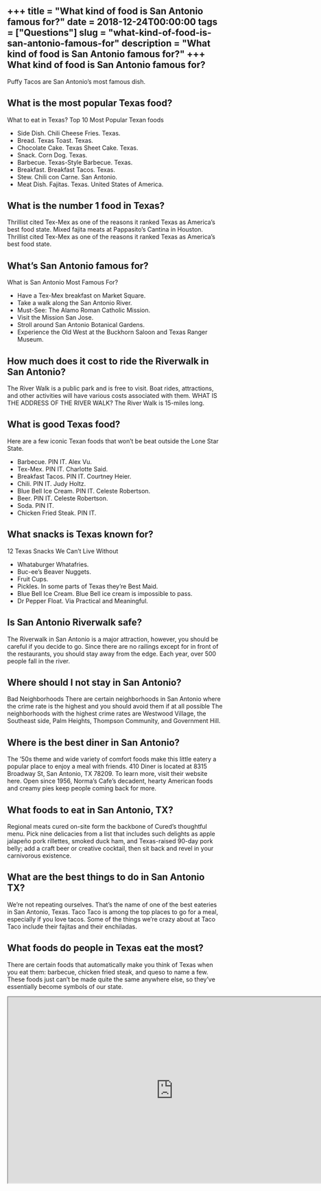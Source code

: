 +++
title = "What kind of food is San Antonio famous for?"
date = 2018-12-24T00:00:00
tags = ["Questions"]
slug = "what-kind-of-food-is-san-antonio-famous-for"
description = "What kind of food is San Antonio famous for?"
+++
What kind of food is San Antonio famous for?
--------------------------------------------

Puffy Tacos are San Antonio’s most famous dish.

What is the most popular Texas food?
------------------------------------

What to eat in Texas? Top 10 Most Popular Texan foods

- Side Dish. Chili Cheese Fries. Texas.
- Bread. Texas Toast. Texas.
- Chocolate Cake. Texas Sheet Cake. Texas.
- Snack. Corn Dog. Texas.
- Barbecue. Texas-Style Barbecue. Texas.
- Breakfast. Breakfast Tacos. Texas.
- Stew. Chili con Carne. San Antonio.
- Meat Dish. Fajitas. Texas. United States of America.

What is the number 1 food in Texas?
-----------------------------------

Thrillist cited Tex-Mex as one of the reasons it ranked Texas as America’s best food state. Mixed fajita meats at Pappasito’s Cantina in Houston. Thrillist cited Tex-Mex as one of the reasons it ranked Texas as America’s best food state.

What’s San Antonio famous for?
------------------------------

What is San Antonio Most Famous For?

- Have a Tex-Mex breakfast on Market Square.
- Take a walk along the San Antonio River.
- Must-See: The Alamo Roman Catholic Mission.
- Visit the Mission San Jose.
- Stroll around San Antonio Botanical Gardens.
- Experience the Old West at the Buckhorn Saloon and Texas Ranger Museum.

How much does it cost to ride the Riverwalk in San Antonio?
-----------------------------------------------------------

The River Walk is a public park and is free to visit. Boat rides, attractions, and other activities will have various costs associated with them. WHAT IS THE ADDRESS OF THE RIVER WALK? The River Walk is 15-miles long.

What is good Texas food?
------------------------

Here are a few iconic Texan foods that won’t be beat outside the Lone Star State.

- Barbecue. PIN IT. Alex Vu.
- Tex-Mex. PIN IT. Charlotte Said.
- Breakfast Tacos. PIN IT. Courtney Heier.
- Chili. PIN IT. Judy Holtz.
- Blue Bell Ice Cream. PIN IT. Celeste Robertson.
- Beer. PIN IT. Celeste Robertson.
- Soda. PIN IT.
- Chicken Fried Steak. PIN IT.

What snacks is Texas known for?
-------------------------------

12 Texas Snacks We Can’t Live Without

- Whataburger Whatafries.
- Buc-ee’s Beaver Nuggets.
- Fruit Cups.
- Pickles. In some parts of Texas they’re Best Maid.
- Blue Bell Ice Cream. Blue Bell ice cream is impossible to pass.
- Dr Pepper Float. Via Practical and Meaningful.

Is San Antonio Riverwalk safe?
------------------------------

The Riverwalk in San Antonio is a major attraction, however, you should be careful if you decide to go. Since there are no railings except for in front of the restaurants, you should stay away from the edge. Each year, over 500 people fall in the river.

Where should I not stay in San Antonio?
---------------------------------------

Bad Neighborhoods There are certain neighborhoods in San Antonio where the crime rate is the highest and you should avoid them if at all possible The neighborhoods with the highest crime rates are Westwood Village, the Southeast side, Palm Heights, Thompson Community, and Government Hill.

Where is the best diner in San Antonio?
---------------------------------------

The ’50s theme and wide variety of comfort foods make this little eatery a popular place to enjoy a meal with friends. 410 Diner is located at 8315 Broadway St, San Antonio, TX 78209. To learn more, visit their website here. Open since 1956, Norma’s Cafe’s decadent, hearty American foods and creamy pies keep people coming back for more.

What foods to eat in San Antonio, TX?
-------------------------------------

Regional meats cured on-site form the backbone of Cured’s thoughtful menu. Pick nine delicacies from a list that includes such delights as apple jalapeño pork rillettes, smoked duck ham, and Texas-raised 90-day pork belly; add a craft beer or creative cocktail, then sit back and revel in your carnivorous existence.

What are the best things to do in San Antonio TX?
-------------------------------------------------

We’re not repeating ourselves. That’s the name of one of the best eateries in San Antonio, Texas. Taco Taco is among the top places to go for a meal, especially if you love tacos. Some of the things we’re crazy about at Taco Taco include their fajitas and their enchiladas.

What foods do people in Texas eat the most?
-------------------------------------------

There are certain foods that automatically make you think of Texas when you eat them: barbecue, chicken fried steak, and queso to name a few. These foods just can’t be made quite the same anywhere else, so they’ve essentially become symbols of our state.

<iframe allow="accelerometer; autoplay; clipboard-write; encrypted-media; gyroscope; picture-in-picture" allowfullscreen="" class="__youtube_prefs__  epyt-is-override  no-lazyload" data-no-lazy="1" data-origheight="433" data-origwidth="770" data-skipgform_ajax_framebjll="" height="433" id="_ytid_56028" loading="lazy" src="https://www.youtube.com/embed/lLsBlMZEiCc?enablejsapi=1&autoplay=0&cc_load_policy=0&cc_lang_pref=&iv_load_policy=1&loop=0&modestbranding=0&rel=1&fs=1&playsinline=0&autohide=2&theme=dark&color=red&controls=1&" title="YouTube player" width="770"></iframe>